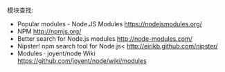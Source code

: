 模块查找:

* Popular  modules - Node.JS Modules https://nodejsmodules.org/
* NPM http://npmjs.org/
* Better search for Node.js modules http://node-modules.com/
* Nipster! npm search tool for Node.js< http://eirikb.github.com/nipster/
* Modules · joyent/node Wiki https://github.com/joyent/node/wiki/modules